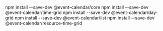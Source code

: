 
npm install --save-dev @event-calendar/core
npm install --save-dev @event-calendar/time-grid
npm install --save-dev @event-calendar/day-grid
npm install --save-dev @event-calendar/list
npm install --save-dev @event-calendar/resource-time-grid

